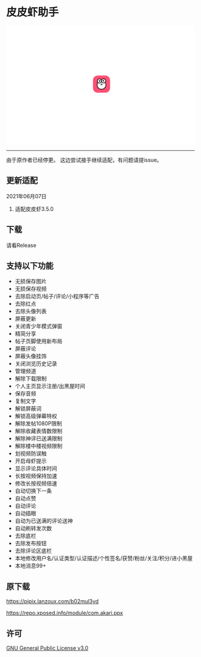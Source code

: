 # 皮皮虾助手

![banner](imgs/banner.gif)

---

由于原作者已经停更。 这边尝试接手继续适配，有问题请提issue。

## 更新适配

2021年06月07日
1. 适配皮皮虾3.5.0

## 下载

请看Release

## 支持以下功能
- 无损保存图片
- 无损保存视频
- 去除启动页/帖子/评论/小程序等广告
- 去除红点
- 去除头像列表
- 屏蔽更新
- 关闭青少年模式弹窗
- 精简分享
- 帖子页脚使用新布局
- 屏蔽评论
- 屏蔽头像挂饰
- 关闭浏览历史记录
- 管理频道
- 解除下载限制
- 个人主页显示注册/出黑屋时间
- 保存音频
- 复制文字
- 解锁屏蔽词
- 解锁高级弹幕特权
- 解除发帖1080P限制
- 解除收藏表情数限制
- 解除神评已送满限制
- 解除楼中楼视频限制
- 划视频防误触
- 开启母虾提示
- 显示评论具体时间
- 长按视频保持加速
- 修改长按视频倍速
- 自动切换下一条
- 自动点赞
- 自动评论
- 自动插眼
- 自动为已送满的评论送神
- 自动刷转发次数
- 去除底栏
- 去除发布按钮
- 去除评论区底栏
- 本地修改用户名/认证类型/认证描述/个性签名/获赞/粉丝/关注/积分/进小黑屋
- 本地消息99+

## 原下载
https://pipix.lanzoux.com/b02mul3yd

https://repo.xposed.info/module/com.akari.ppx

## 许可
[GNU General Public License v3.0](LICENSE)